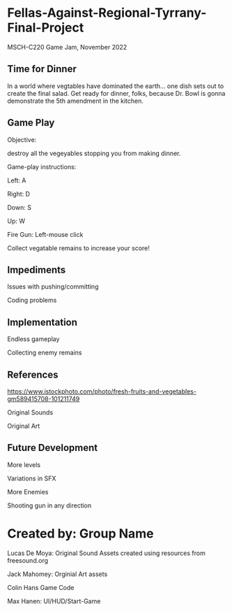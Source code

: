 # Fellas-Against-Regional-Tyrrany-Final-Project
MSCH-C220 Game Jam, November 2022

## Time for Dinner
In a world where vegtables have dominated the earth... one dish sets out to create the final salad. 
Get ready for dinner, folks, because Dr. Bowl is gonna demonstrate the 5th amendment in the kitchen.

## Game Play
Objective: 

destroy all the vegeyables stopping you from making dinner. 

Game-play instructions:

Left: A

Right: D

Down: S

Up: W

Fire Gun: Left-mouse click

Collect vegatable remains to increase your score!

## Impediments

Issues with pushing/committing 

Coding problems

## Implementation

Endless gameplay

Collecting enemy remains


## References
https://www.istockphoto.com/photo/fresh-fruits-and-vegetables-gm589415708-101211749

Original Sounds

Original Art 

## Future Development

More levels

Variations in SFX

More Enemies

Shooting gun in any direction 


# Created by: Group Name
Lucas De Moya: Original Sound Assets created using resources from freesound.org

Jack Mahomey: Orginial Art assets

Colin Hans Game Code

Max Hanen: UI/HUD/Start-Game

